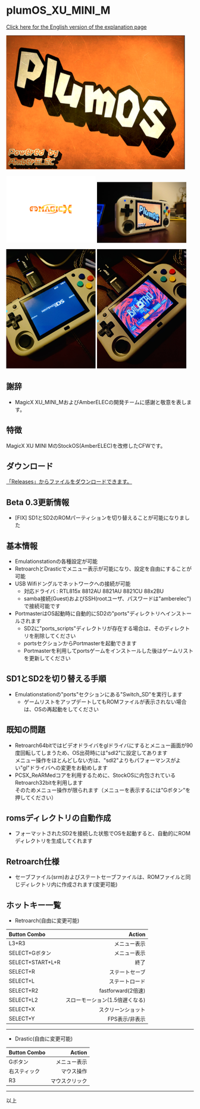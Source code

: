 # plumOS_XU_MINI_M
[Click here for the English version of the explanation page](https://github.com/game-de-it/XU_MINI_M/blob/main/README_EN.md)  

<img src="https://github.com/game-de-it/XU_MINI_M/blob/main/assets/plumOS_XU_MINI_M.png" width="480">   

  <img src="https://github.com/game-de-it/XU_MINI_M/blob/main/assets/MagicX_logo.png" width="240">    <img src="https://github.com/game-de-it/XU_MINI_M/blob/main/assets/sc01.jpg" width="240">   
  
  <img src="https://github.com/game-de-it/XU_MINI_M/blob/main/assets/sc02.jpg" width="240">   <img src="https://github.com/game-de-it/XU_MINI_M/blob/main/assets/sc03.jpg" width="240">   




## 謝辞
- MagicX XU_MINI_MおよびAmberELECの開発チームに感謝と敬意を表します。

## 特徴
MagicX XU MINI MのStockOS(AmberELEC)を改修したCFWです。 

## ダウンロード
[「Releases」からファイルをダウンロードできます。](https://github.com/game-de-it/XU_MINI_M/releases/tag/plumOS_XU_MINI_M_0.3)  

## Beta 0.3更新情報
- [FIX] SD1とSD2のROMパーティションを切り替えることが可能になりました

## 基本情報
- Emulationstationの各種設定が可能
- RetroarchとDrasticでメニュー表示が可能になり、設定を自由にすることが可能
- USB Wifiドングルでネットワークへの接続が可能
  - 対応ドライバ : RTL815x 8812AU 8821AU 8821CU 88x2BU
  - samba接続(Guest)およびSSH(rootユーザ、パスワードは"amberelec")で接続可能です
- PortmasterはOS起動時に自動的にSD2の"ports"ディレクトリへインストールされます
  - SD2に"ports_scripts"ディレクトリが存在する場合は、そのディレクトリを削除してください
  - portsセクションからPortmasterを起動できます
  - Portmasterを利用してportsゲームをインストールした後はゲームリストを更新してください


## SD1とSD2を切り替える手順
- Emulationstationの"ports"セクションにある"Switch_SD"を実行します
  - ゲームリストをアップデートしてもROMファイルが表示されない場合は、OSの再起動をしてください

## 既知の問題
- Retroarch64bitではビデオドライバをglドライバにするとメニュー画面が90度回転してしまうため、OS出荷時には"sdl2"に設定してあります  
メニュー操作をほとんどしない方は、"sdl2"よりもパフォーマンスがよい"gl"ドライバへの変更をお勧めします  
- PCSX_ReARMedコアを利用するために、StockOSに内包されているRetroarch32bitを利用します  
そのためメニュー操作が限られます（メニューを表示するには"Gボタン"を押してください）

## romsディレクトリの自動作成
- フォーマットされたSD2を接続した状態でOSを起動すると、自動的にROMディレクトリを生成してくれます  

## Retroarch仕様
- セーブファイル(srm)およびステートセーブファイルは、ROMファイルと同じディレクトリ内に作成されます(変更可能)

## ホットキー一覧
  - Retroarch(自由に変更可能)
  
| Button Combo | Action | 
|:-----------|------------:|
| L3+R3       |        メニュー表示 |
| SELECT+Gボタン       |        メニュー表示 |
| SELECT+START+L+R       |        終了 |
| SELECT+R     |      ステートセーブ |
| SELECT+L     |      ステートロード |
| SELECT+R2     |      fastforward(2倍速) |
| SELECT+L2     |      スローモーション(1.5倍遅くなる) |
| SELECT+X     |      スクリーンショット |
| SELECT+Y     |      FPS表示/非表示 |

---

  - Drastic(自由に変更可能)

| Button Combo | Action | 
|:-----------|------------:|
| Gボタン       |        メニュー表示 |
| 右スティック       |        マウス操作 |
| R3       |        マウスクリック |

---

以上
